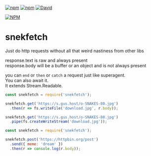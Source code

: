 [![npm](https://img.shields.io/npm/v/snekfetch.svg?maxAge=3600)](https://www.npmjs.com/package/snekfetch)
[![npm](https://img.shields.io/npm/dt/snekfetch.svg?maxAge=3600)](https://www.npmjs.com/package/snekfetch)
[![David](https://david-dm.org/guscaplan/snekfetch.svg)](https://david-dm.org/guscaplan/snekfetch)

[![NPM](https://nodei.co/npm/snekfetch.png?downloads=true&downloadRank=true&stars=true)](https://nodei.co/npm/snekfetch/)

# snekfetch

Just do http requests without all that weird nastiness from other libs

response.text is raw and always present  
response.body will be a buffer or an object and is not always present

you can `end` or `then` or `catch` a request just like superagent.  
You can also await it.  
It extends Stream.Readable.

```js
const snekfetch = require('snekfetch');

snekfetch.get('https://s.gus.host/o-SNAKES-80.jpg')
  .then(r => fs.writeFile('download.jpg', r.body));

snekfetch.get('https://s.gus.host/o-SNAKES-80.jpg')
  .pipe(fs.createWriteStream('download.jpg'));
```

```js
const snekfetch = require('snekfetch');

snekfetch.post('https://httpbin.org/post')
  .send({ meme: 'dream' })
  .then(r => console.log(r.body));
```
